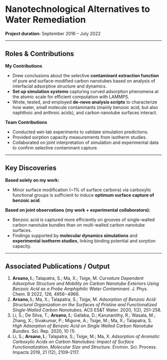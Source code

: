 # Nanotechnological Alternatives to Water Remediation

**Project duration:** September 2016 – July 2022  

---

## Roles & Contributions

**My Contributions**  
- Drew conclusions about the selective **contaminant extraction function** of pure and surface-modified carbon nanotubes based on analysis of interfacial adsorptive structure and dynamics.  
- **Set up simulation systems** capturing curved adsorption phenomena at the atomic scale for efficient computation with LAMMPS.  
- Wrote, tested, and employed **de-novo analysis scripts** to characterize how water, small molecule contaminants (mainly benzoic acid, but also naphthoic and anthroic acids), and carbon nanotube surfaces interact.

**Team Contributions**  
- Conducted wet-lab experiments to validate simulation predictions.  
- Provided sorption capacity measurements from isotherm studies.  
- Collaborated on joint interpretation of simulation and experimental data to confirm selective contaminant capture.

---

## Key Discoveries

**Based solely on my work:**  
- Minor surface modification (~1% of surface carbons) via carboxylic functional groups is sufficient to induce **optimum surface capture of benzoic acid**.  

**Based on joint observations (my work + experimental collaborators):**  
- Benzoic acid is captured more efficiently on grooves of single-walled carbon nanotube bundles than on multi-walled carbon nanotube surfaces.  
- Findings supported by **molecular dynamics simulations** and **experimental isotherm studies**, linking binding potential and sorption capacity.

---

## Associated Publications / Output
1. **Arsano, I.**; Talapatra, S.; Ma, X.; Tsige, M. *Curvature Dependent Adsorptive Structure and Mobility on Carbon Nanotube Exteriors Using Benzoic Acid as a Probe Amphiphilic Water Contaminant.* J. Phys. Chem. B 2022, 126, 4956−4966.  
2. **Arsano, I.**; Ma, X.; Talapatra, S.; Tsige, M. *Adsorption of Benzoic Acid: Structural Organization on the Surfaces of Pristine and Functionalized Single-Walled Carbon Nanotubes.* ACS ES&T Water. 2020, 1(2), 251-258.  
3. Li, S.; De Silva, T.; **Arsano, I.**; Gallaba, D.; Karunanithy, R.; Wasala, M.; Zhang, X.; Sivakumar, P.; Migone, A.; Tsige, M.; Ma, X.; Talapatra, S. *High Adsorption of Benzoic Acid on Single Walled Carbon Nanotube Bundles.* Sci. Rep. 2020, 10 (1).  
4. Li, S.; **Arsano, I.**; Talapatra, S.; Tsige, M.; Ma, X. *Adsorption of Aromatic Carboxylic Acids on Carbon Nanotubes: Impact of Surface Functionalization, Molecular Size and Structure.* Environ. Sci. Process. Impacts 2019, 21 (12), 2109–2117.

